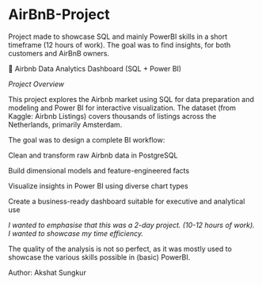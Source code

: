 # AirBnB-Project
Project made to showcase SQL and mainly PowerBI skills in a short timeframe (12 hours of work). The goal was to find insights, for both customers and AirBnB owners.


🏡 Airbnb Data Analytics Dashboard (SQL + Power BI)

*Project Overview*

This project explores the Airbnb market using SQL for data preparation and modeling and Power BI for interactive visualization.
The dataset (from Kaggle: Airbnb Listings) covers thousands of listings across the Netherlands, primarily Amsterdam.

The goal was to design a complete BI workflow:

Clean and transform raw Airbnb data in PostgreSQL

Build dimensional models and feature-engineered facts

Visualize insights in Power BI using diverse chart types

Create a business-ready dashboard suitable for executive and analytical use

*I wanted to emphasise that this was a 2-day project. (10-12 hours of work). I wanted to showcase my time efficiency.*

The quality of the analysis is not so perfect, as it was mostly used to showcase the various skills possible in (basic) PowerBI.


Author: Akshat Sungkur

